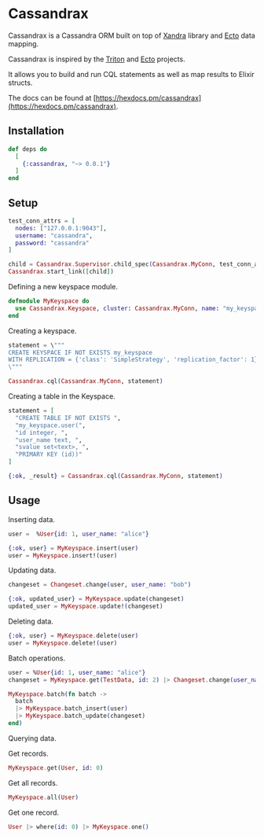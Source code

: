 # Cassandrax

Cassandrax is a Cassandra ORM built on top of [Xandra](https://github.com/lexhide/xandra) library and
[Ecto](https://github.com/elixir-ecto/ecto) data mapping.

Cassandrax is inspired by the [Triton](https://github.com/blitzstudios/triton) and
[Ecto](https://github.com/elixir-ecto/ecto) projects.

It allows you to build and run CQL statements as well as map results to Elixir structs.

The docs can be found at [https://hexdocs.pm/cassandrax](https://hexdocs.pm/cassandrax).

## Installation

```elixir
def deps do
  [
    {:cassandrax, "~> 0.0.1"}
  ]
end
```

## Setup

```elixir
test_conn_attrs = [
  nodes: ["127.0.0.1:9043"],
  username: "cassandra",
  password: "cassandra"
]

child = Cassandrax.Supervisor.child_spec(Cassandrax.MyConn, test_conn_attrs)
Cassandrax.start_link([child])
```

Defining a new keyspace module.

```elixir
defmodule MyKeyspace do
  use Cassandrax.Keyspace, cluster: Cassandrax.MyConn, name: "my_keyspace"
end
```

Creating a keyspace.

```elixir
statement = \"""
CREATE KEYSPACE IF NOT EXISTS my_keyspace
WITH REPLICATION = {'class': 'SimpleStrategy', 'replication_factor': 1}
\"""

Cassandrax.cql(Cassandrax.MyConn, statement)
```

Creating a table in the Keyspace.

```elixir
statement = [
  "CREATE TABLE IF NOT EXISTS ",
  "my_keyspace.user(",
  "id integer, ",
  "user_name text, ",
  "svalue set<text>, ",
  "PRIMARY KEY (id))"
]

{:ok, _result} = Cassandrax.cql(Cassandrax.MyConn, statement)
```
## Usage

Inserting data. 

```elixir
user =  %User{id: 1, user_name: "alice"}

{:ok, user} = MyKeyspace.insert(user) 
user = MyKeyspace.insert!(user)
```

Updating data.

```elixir
changeset = Changeset.change(user, user_name: "bob")

{:ok, updated_user} = MyKeyspace.update(changeset)
updated_user = MyKeyspace.update!(changeset)
```

Deleting data. 

```elixir
{:ok, user} = MyKeyspace.delete(user)
user = MyKeyspace.delete!(user)
```

Batch operations.

```elixir
user = %User{id: 1, user_name: "alice"}
changeset = MyKeyspace.get(TestData, id: 2) |> Changeset.change(user_name: "eve")

MyKeyspace.batch(fn batch ->
  batch
  |> MyKeyspace.batch_insert(user)
  |> MyKeyspace.batch_update(changeset)
end)
```

Querying data.

Get records.
```elixir
MyKeyspace.get(User, id: 0)
```

Get all records.
```elixir
MyKeyspace.all(User)
```

Get one record.

```elixir
User |> where(id: 0) |> MyKeyspace.one()
```
